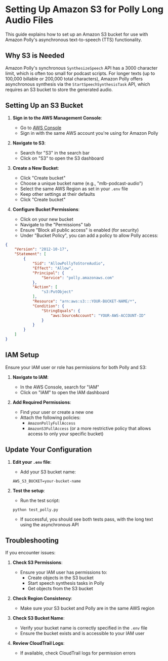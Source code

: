 # Setting Up Amazon S3 for Polly Long Audio Files

This guide explains how to set up an Amazon S3 bucket for use with Amazon Polly's asynchronous text-to-speech (TTS) functionality.

## Why S3 is Needed

Amazon Polly's synchronous `SynthesizeSpeech` API has a 3000 character limit, which is often too small for podcast scripts. For longer texts (up to 100,000 billable or 200,000 total characters), Amazon Polly offers asynchronous synthesis via the `StartSpeechSynthesisTask` API, which requires an S3 bucket to store the generated audio.

## Setting Up an S3 Bucket

1. **Sign in to the AWS Management Console**:
   - Go to [AWS Console](https://console.aws.amazon.com/)
   - Sign in with the same AWS account you're using for Amazon Polly

2. **Navigate to S3**:
   - Search for "S3" in the search bar
   - Click on "S3" to open the S3 dashboard

3. **Create a New Bucket**:
   - Click "Create bucket"
   - Choose a unique bucket name (e.g., "mlb-podcast-audio")
   - Select the same AWS Region as set in your `.env` file
   - Keep other settings at their defaults
   - Click "Create bucket"

4. **Configure Bucket Permissions**:
   - Click on your new bucket
   - Navigate to the "Permissions" tab
   - Ensure "Block all public access" is enabled (for security)
   - Under "Bucket Policy", you can add a policy to allow Polly access:

```json
{
    "Version": "2012-10-17",
    "Statement": [
        {
            "Sid": "AllowPollyToStoreAudio",
            "Effect": "Allow",
            "Principal": {
                "Service": "polly.amazonaws.com"
            },
            "Action": [
                "s3:PutObject"
            ],
            "Resource": "arn:aws:s3:::YOUR-BUCKET-NAME/*",
            "Condition": {
                "StringEquals": {
                    "aws:SourceAccount": "YOUR-AWS-ACCOUNT-ID"
                }
            }
        }
    ]
}
```

## IAM Setup

Ensure your IAM user or role has permissions for both Polly and S3:

1. **Navigate to IAM**:
   - In the AWS Console, search for "IAM"
   - Click on "IAM" to open the IAM dashboard

2. **Add Required Permissions**:
   - Find your user or create a new one
   - Attach the following policies:
     - `AmazonPollyFullAccess`
     - `AmazonS3FullAccess` (or a more restrictive policy that allows access to only your specific bucket)

## Update Your Configuration

1. **Edit your `.env` file**:
   - Add your S3 bucket name:
   ```
   AWS_S3_BUCKET=your-bucket-name
   ```

2. **Test the setup**:
   - Run the test script:
   ```
   python test_polly.py
   ```
   - If successful, you should see both tests pass, with the long text using the asynchronous API

## Troubleshooting

If you encounter issues:

1. **Check S3 Permissions**:
   - Ensure your IAM user has permissions to:
     - Create objects in the S3 bucket
     - Start speech synthesis tasks in Polly
     - Get objects from the S3 bucket

2. **Check Region Consistency**:
   - Make sure your S3 bucket and Polly are in the same AWS region

3. **Check S3 Bucket Name**:
   - Verify your bucket name is correctly specified in the `.env` file
   - Ensure the bucket exists and is accessible to your IAM user

4. **Review CloudTrail Logs**:
   - If available, check CloudTrail logs for permission errors 